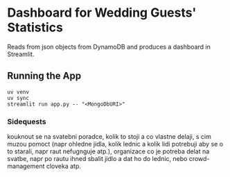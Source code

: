 # Dashboard for Wedding Guests' Statistics

Reads from json objects from DynamoDB and produces a dashboard in Streamlit.

## Running the App

```
uv venv
uv sync
streamlit run app.py -- "<MongoDbURI>"
```
### Sidequests 

kouknout se na svatebni poradce, kolik to stoji a co vlastne delaji, s cim muzou pomoct (napr ohledne jidla, kolik lednic a kolik lidi potrebuji aby se o to starali, napr raut nefugnguje atp.), organizace co je potreba delat na svatbe, napr po rautu ihned sbalit jidlo a dat ho do lednic, nebo crowd-management cloveka atp.
